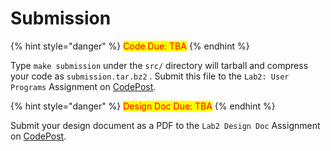 # Submission

{% hint style="danger" %}
<mark style="color:red;">Code Due: TBA</mark>
{% endhint %}

Type `make submission` under the `src/` directory will tarball and compress your code as `submission.tar.bz2` . Submit this file to the `Lab2: User Programs` Assignment on [CodePost](https://codepost.io).

{% hint style="danger" %}
<mark style="color:red;">Design Doc Due: TBA</mark>
{% endhint %}

Submit your design document as a PDF to the `Lab2 Design Doc` Assignment on [CodePost](https://codepost.io).
